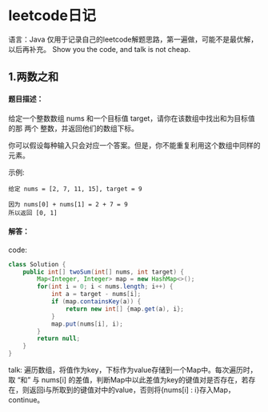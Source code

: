 # leetcode日记

语言：Java
仅用于记录自己的leetcode解题思路，第一遍做，可能不是最优解，以后再补充。
Show you the code, and talk is not cheap.

## 1.两数之和

#### 题目描述：

给定一个整数数组 nums 和一个目标值 target，请你在该数组中找出和为目标值的那 两个 整数，并返回他们的数组下标。

你可以假设每种输入只会对应一个答案。但是，你不能重复利用这个数组中同样的元素。

示例:

```
给定 nums = [2, 7, 11, 15], target = 9

因为 nums[0] + nums[1] = 2 + 7 = 9
所以返回 [0, 1]
```

#### 解答：

code:
```java
class Solution {
    public int[] twoSum(int[] nums, int target) {
        Map<Integer, Integer> map = new HashMap<>();
        for(int i = 0; i < nums.length; i++) {
            int a = target - nums[i];
            if (map.containsKey(a)) {
                return new int[] {map.get(a), i};
            }
            map.put(nums[i], i);
        }
        return null;
    }
}
```

talk:
遍历数组，将值作为key，下标作为value存储到一个Map中。每次遍历时，取 “和” 与 nums[i] 的差值，判断Map中以此差值为key的键值对是否存在，若存在，则返回i与所取到的键值对中的value，否则将{nums[i] : i}存入Map，continue。
